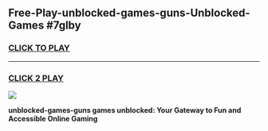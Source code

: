 
## Free-Play-unblocked-games-guns-Unblocked-Games #7glby
<h3>
<a href="https://news.freeplayer.one?title=unblocked-games-guns&ref=8M">CLICK TO PLAY</a></h3>
<hr>

<h3>
<a href="https://news.freeplayer.one?title=unblocked-games-guns&ref=8M">CLICK 2 PLAY</a>
  
</h3>

<a href="https://news.freeplayer.one?title=unblocked-games-guns&ref=8M"><img src="https://clearcache.store/games.png"></a>


**unblocked-games-guns games unblocked: Your Gateway to Fun and Accessible Online Gaming**
